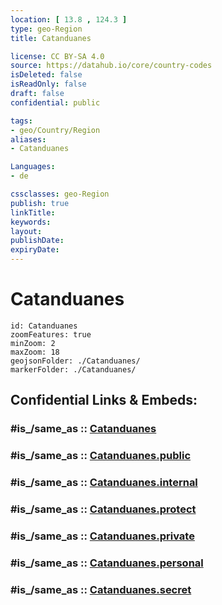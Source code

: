 ```yaml
---
location: [ 13.8 , 124.3 ] 
type: geo-Region
title: Catanduanes

license: CC BY-SA 4.0
source: https://datahub.io/core/country-codes
isDeleted: false
isReadOnly: false
draft: false
confidential: public

tags:
- geo/Country/Region
aliases:
- Catanduanes

Languages:
- de

cssclasses: geo-Region
publish: true
linkTitle: 
keywords: 
layout: 
publishDate: 
expiryDate: 
---
```


# Catanduanes

```leaflet
id: Catanduanes
zoomFeatures: true 
minZoom: 2 
maxZoom: 18
geojsonFolder: ./Catanduanes/
markerFolder: ./Catanduanes/
```


## Confidential Links & Embeds: 

### #is_/same_as :: [Catanduanes](/_Standards/Earth/Continent/Asia/Asia~South~East/Malay_Archipelago/Philippines/Regions~Philippines/Catanduanes.md) 

### #is_/same_as :: [Catanduanes.public](/_public/Earth/Continent/Asia/Asia~South~East/Malay_Archipelago/Philippines/Regions~Philippines/Catanduanes.public.md) 

### #is_/same_as :: [Catanduanes.internal](/_internal/Earth/Continent/Asia/Asia~South~East/Malay_Archipelago/Philippines/Regions~Philippines/Catanduanes.internal.md) 

### #is_/same_as :: [Catanduanes.protect](/_protect/Earth/Continent/Asia/Asia~South~East/Malay_Archipelago/Philippines/Regions~Philippines/Catanduanes.protect.md) 

### #is_/same_as :: [Catanduanes.private](/_private/Earth/Continent/Asia/Asia~South~East/Malay_Archipelago/Philippines/Regions~Philippines/Catanduanes.private.md) 

### #is_/same_as :: [Catanduanes.personal](/_personal/Earth/Continent/Asia/Asia~South~East/Malay_Archipelago/Philippines/Regions~Philippines/Catanduanes.personal.md) 

### #is_/same_as :: [Catanduanes.secret](/_secret/Earth/Continent/Asia/Asia~South~East/Malay_Archipelago/Philippines/Regions~Philippines/Catanduanes.secret.md)

